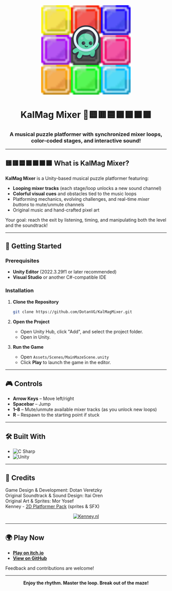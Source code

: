 <div align="center">
  <img src="./KalMagMixer-Icon.png" alt="KalMag Mixer Logo" width="280"/>
</div>

<div align="center">
    <h1>KalMag Mixer 🎵🟨🟥🟦🟪🟩🟧🟪</h1>
    <h3>A musical puzzle platformer with synchronized mixer loops, color-coded stages, and interactive sound!</h3>
</div>


---
## 🟨🟥🟦🟪🟩🟧🟪 **What is KalMag Mixer?**

**KalMag Mixer** is a Unity-based musical puzzle platformer featuring:
- **Looping mixer tracks** (each stage/loop unlocks a new sound channel)
- **Colorful visual cues** and obstacles tied to the music loops
- Platforming mechanics, evolving challenges, and real-time *mixer buttons* to mute/unmute channels
- Original music and hand-crafted pixel art

Your goal: reach the exit by listening, timing, and manipulating both the level and the soundtrack!

---

## 🚀 Getting Started

### Prerequisites

- **Unity Editor** (2022.3.29f1 or later recommended)
- **Visual Studio** or another C#-compatible IDE

### Installation

1. **Clone the Repository**
   ```bash
   git clone https://github.com/DotanVG/KalMagMixer.git
   ```
2. **Open the Project**
   - Open Unity Hub, click "Add", and select the project folder.
   - Open in Unity.

3. **Run the Game**
   - Open `Assets/Scenes/MainMazeScene.unity`
   - Click **Play** to launch the game in the editor.

---

## 🎮 Controls

- **Arrow Keys** – Move left/right
- **Spacebar** – Jump
- **1–8** – Mute/unmute available mixer tracks (as you unlock new loops)
- **R** – Respawn to the starting point if stuck

---

## 🛠️ Built With

- ![C Sharp](https://img.shields.io/badge/C%23-239120.svg?style=flat&logo=csharp&logoColor=white)
- ![Unity](https://img.shields.io/badge/Unity-black?style=flat&logo=unity)

---

## 🎨 **Credits**

Game Design & Development: Dotan Veretzky  
Original Soundtrack & Sound Design: Itai Oren  
Original Art & Sprites: Mor Yosef  
Kenney - [2D Platformer Pack](https://kenney.nl/assets/platformer-pack) (sprites & SFX)

<div align="center">
    <a href="https://kenney.nl"><img src="https://kenney.nl/data/img/logo.png" alt="Kenney.nl" width="90"/></a>
</div>

---

## 🌍 Play Now

- **[Play on itch.io](https://dotanv.itch.io/kalmagmixer)**
- **[View on GitHub](https://github.com/DotanVG/KalMagMixer)**

Feedback and contributions are welcome!

---

<p align="center">
  <b>Enjoy the rhythm. Master the loop. Break out of the maze!</b>
</p>

